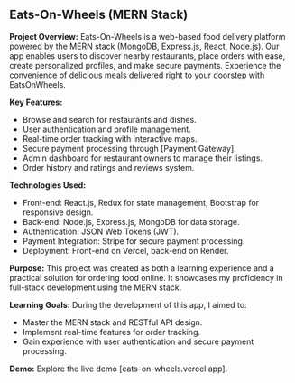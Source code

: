 ## Eats-On-Wheels (MERN Stack)

**Project Overview:**
Eats-On-Wheels is a web-based food delivery platform powered by the MERN stack (MongoDB, Express.js, React, Node.js). Our app enables users to discover nearby restaurants, place orders with ease, create personalized profiles, and make secure payments. Experience the convenience of delicious meals delivered right to your doorstep with EatsOnWheels.

**Key Features:**
- Browse and search for restaurants and dishes.
- User authentication and profile management.
- Real-time order tracking with interactive maps.
- Secure payment processing through [Payment Gateway].
- Admin dashboard for restaurant owners to manage their listings.
- Order history and ratings and reviews system.

**Technologies Used:**
- Front-end: React.js, Redux for state management, Bootstrap for responsive design.
- Back-end: Node.js, Express.js, MongoDB for data storage.
- Authentication: JSON Web Tokens (JWT).
- Payment Integration: Stripe for secure payment processing.
- Deployment: Front-end on Vercel, back-end on Render.

**Purpose:**
This project was created as both a learning experience and a practical solution for ordering food online. It showcases my proficiency in full-stack development using the MERN stack.

**Learning Goals:**
During the development of this app, I aimed to:
- Master the MERN stack and RESTful API design.
- Implement real-time features for order tracking.
- Gain experience with user authentication and secure payment processing.

**Demo:**
Explore the live demo [eats-on-wheels.vercel.app].






